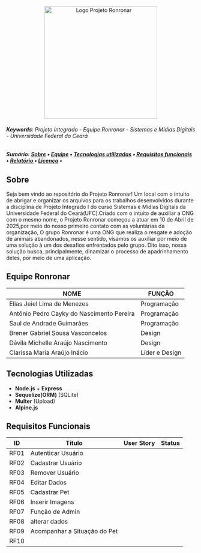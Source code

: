 <div align="center" name="inicio">
 <a href="*"><img title="Logo Projeto Ronronar" src="https://lh7-us.googleusercontent.com/6k25Hb1xRdeHz53gRB4uQLU6C3bkRh4xjwpPxkBagDgk55OOhifY-HUMR1OwoK4xSXp-wDNH7WlFm8gZ9VutNYDg3JJvciCUDTlefzxixMUMG0lZyWqtJFvpAUwdv75YdkgOX_g3fh5AcBN8d7PdcyXX-ZF0Y9aRSIPAwlWnLE1EvARUPc3wCuO0hvgn7K1Ltg?key=IyJxxeszeyTqv-6-f3MQtQ" style="width:300px;" />
 </a>
</div>

###### **Keywords**: Projeto Integrado - Equipe Ronronar - Sistemas e Mídias Digitais - Universidade Federal do Ceará

<h5>
    Sumário:
    <a href="#sobre">Sobre</a> •
    <a href="#equipe">Equipe</a> •
    <a href="#tecnologias">Tecnologias utilizadas</a> •
    <a href="#requisitos">Requisitos funcionais</a> •
    <a href="#documento">Relatório </a> •
    <a href="#license"> Licença</a> • 
</h5>

<a name="sobre"></a>

 ## Sobre

 Seja bem vindo ao repositório do Projeto Ronronar! Um local com o intuito de abrigar e organizar os arquivos para os trabalhos desenvolvidos durante a disciplina de Projeto Integrado I do curso Sistemas e Mídias Digitais da Universidade Federal do Ceará(UFC).Criado com o intuito de auxiliar a ONG com o mesmo nome, o Projeto Ronronar começou a atuar em 10 de Abril de 2025,por meio do nosso primeiro contato com as voluntárias da organização, O grupo Ronronar é uma ONG que realiza o resgate e adoção de animais abandonados, nesse sentido, visamos os auxiliar por meio de uma solução à um dos desafios enfrentados pelo grupo. Dito isso, nossa solução busca, principalmente, dinamizar o processo de apadrinhamento deles, por meio de uma aplicação.


<a name="equipe"></a>

 ## Equipe Ronronar

 | NOME                                     | FUNÇÃO                 |
 | -----------------------------------------| -----------------------|
 | Elias Jeiel Lima de Menezes              | Programação            |
 | Antônio Pedro Cayky do Nascimento Pereira| Programação            |
 | Saul de Andrade Guimarães                | Programação            |
 | Brener Gabriel Sousa Vasconcelos         | Design                 |
 | Dávila Michelle Araújo Nascimento        | Design                 |
 | Clarissa Maria Araújo Inácio             | Líder e Design         |

<a name="tecnologias"></a>

 ## Tecnologias Utilizadas

 * **Node.js** + **Express**
 * **Sequelize(ORM)** (SQLite)
 * **Multer** (Upload)
 * **Alpine.js**

<a name="requisitos"></a>

 ## Requisitos Funcionais

 |  ID  |           Título            |    User Story    | Status |
 |------|-----------------------------|------------------|--------|
 | RF01 | Autenticar Usuário          |                  |        |
 | RF02 | Cadastrar Usuário           |                  |        |
 | RF03 | Remover Usuário             |                  |        |
 | RF04 | Editar Dados                |                  |        |
 | RF05 | Cadastrar Pet               |                  |        |
 | RF06 | Inserir Imagens             |                  |        |
 | RF07 | Função de Admin             |                  |        |
 | RF08 | alterar dados               |                  |        |
 | RF09 | Acompanhar a Situação do Pet|                  |        |
 | RF10 |                             |                  |        |